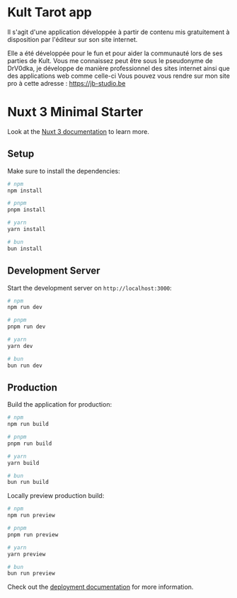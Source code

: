 # Kult Tarot app

 Il s'agit d'une application développée à partir de contenu mis gratuitement à disposition par l'éditeur sur son site
  internet.

   Elle a été développée pour le fun et pour aider la communauté lors de ses parties de Kult.
   Vous me connaissez peut être sous le pseudonyme de DrV0dka, je développe
de manière professionnel des sites internet ainsi que des applications
web comme celle-ci Vous pouvez vous rendre sur mon site pro à cette
adresse : https://jb-studio.be


# Nuxt 3 Minimal Starter

Look at the [Nuxt 3 documentation](https://nuxt.com/docs/getting-started/introduction) to learn more.

## Setup

Make sure to install the dependencies:

```bash
# npm
npm install

# pnpm
pnpm install

# yarn
yarn install

# bun
bun install
```

## Development Server

Start the development server on `http://localhost:3000`:

```bash
# npm
npm run dev

# pnpm
pnpm run dev

# yarn
yarn dev

# bun
bun run dev
```

## Production

Build the application for production:

```bash
# npm
npm run build

# pnpm
pnpm run build

# yarn
yarn build

# bun
bun run build
```

Locally preview production build:

```bash
# npm
npm run preview

# pnpm
pnpm run preview

# yarn
yarn preview

# bun
bun run preview
```

Check out the [deployment documentation](https://nuxt.com/docs/getting-started/deployment) for more information.
